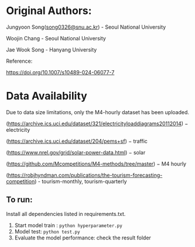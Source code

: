 # Original Authors:

Jungyoon Song(song0326@snu.ac.kr) - Seoul National University

Woojin Chang - Seoul National University

Jae Wook Song - Hanyang University

Reference:

https://doi.org/10.1007/s10489-024-06077-7

# Data Availability

Due to data size limitations, only the M4-hourly dataset has been uploaded.

(https://archive.ics.uci.edu/dataset/321/electricityloaddiagrams20112014) − electricity

(https://archive.ics.uci.edu/dataset/204/pems+sf) − traffic

(https://www.nrel.gov/grid/solar-power-data.html) − solar

(https://github.com/Mcompetitions/M4-methods/tree/master) − M4 hourly

(https://robjhyndman.com/publications/the-tourism-forecasting-competition) - tourism-monthly, tourism-quarterly

## To run:
Install all dependencies listed in requirements.txt. 

1. Start model train :
  `python hyperparameter.py`
2. Model test:
  `python test.py`
3. Evaluate the model performance:
   check the result folder
